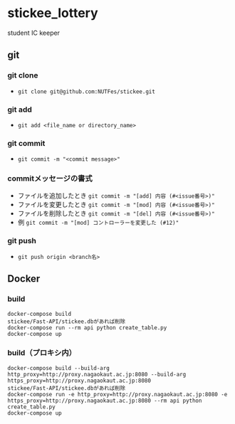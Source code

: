 # stickee_lottery
student IC keeper

## git
### git clone
- `git clone git@github.com:NUTFes/stickee.git`  

### git add
- `git add <file_name or directory_name>`

### git commit
- `git commit -m "<commit message>"`

### commitメッセージの書式
- ファイルを追加したとき
`git commit -m "[add] 内容 (#<issue番号>)"`
- ファイルを変更したとき
`git commit -m "[mod] 内容 (#<issue番号>)"`
- ファイルを削除したとき
`git commit -m "[del] 内容 (#<issue番号>)"`
- 例
`git commit -m "[mod] コントローラーを変更した (#12)"`

### git push
- `git push origin <branch名>`

## Docker
### build
```
docker-compose build
stickee/Fast-API/stickee.dbがあれば削除
docker-compose run --rm api python create_table.py
docker-compose up
```
### build（プロキシ内）
```
docker-compose build --build-arg http_proxy=http://proxy.nagaokaut.ac.jp:8080 --build-arg https_proxy=http://proxy.nagaokaut.ac.jp:8080
stickee/Fast-API/stickee.dbがあれば削除
docker-compose run -e http_proxy=http://proxy.nagaokaut.ac.jp:8080 -e https_proxy=http://proxy.nagaokaut.ac.jp:8080 --rm api python create_table.py
docker-compose up
```


